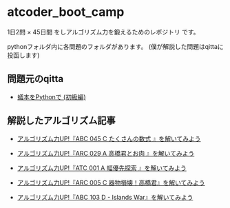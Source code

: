 # atcoder_boot_camp
1日2問 × 45日間 をしアルゴリズム力を鍛えるためのレポジトリ です。

pythonフォルダ内に各問題のフォルダがあります。
(僕が解説した問題はqittaに投函します)

## 問題元のqitta
- [蟻本をPythonで (初級編)](https://qiita.com/saba/items/affc94740aff117d2ca9)

## 解説したアルゴリズム記事
- [アルゴリズム力UP!『ABC 045 C たくさんの数式 』を解いてみよう](https://qiita.com/Densuke-fitness/items/419665fdb70806875bc4)

- [アルゴリズム力UP!『ARC 029 A 高橋君とお肉 』を解いてみよう](https://qiita.com/Densuke-fitness/items/6a260a6ea8b4b7a315c5)

- [アルゴリズム力UP!『ATC 001 A 幅優先探索 』を解いてみよう](https://qiita.com/Densuke-fitness/items/0bc527a7a4f00b14eacb)

- [アルゴリズム力UP!『ARC 005 C 器物損壊！高橋君』を解いてみよう](https://qiita.com/Densuke-fitness/items/986f87becdbdb06e5cd5)

- [アルゴリズム力UP!『ABC 103 D - Islands War』を解いてみよう](https://qiita.com/Densuke-fitness/items/11f9e8438748408e210e)



